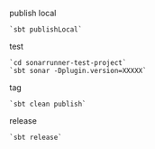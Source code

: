 publish local

    `sbt publishLocal`

test

    `cd sonarrunner-test-project`
    `sbt sonar -Dplugin.version=XXXXX`

tag

    `sbt clean publish`

release

    `sbt release`
